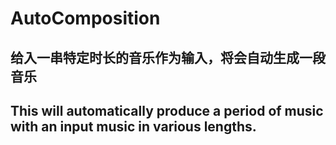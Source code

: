 # AutoComposition

## 给入一串特定时长的音乐作为输入，将会自动生成一段音乐
## This will automatically produce a period of music with an input music in various lengths.
